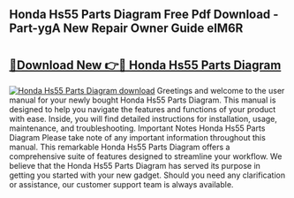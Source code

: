## Honda Hs55 Parts Diagram Free Pdf Download - Part-ygA New Repair Owner Guide eIM6R

# <h2><a href="http://dflo07.blite.top/?on=Honda+Hs55+Parts+Diagram">🔗Download New 👉🔴 Honda Hs55 Parts Diagram</a></h2>

[![Honda Hs55 Parts Diagram download](https://i.imgur.com/lujVjoI.png)](http://dflo07.blite.top/?on=Honda+Hs55+Parts+Diagram)
Greetings and welcome to the user manual for your newly bought Honda Hs55 Parts Diagram. This manual is designed to help you navigate the features and functions of your product with ease. Inside, you will find detailed instructions for installation, usage, maintenance, and troubleshooting. Important Notes Honda Hs55 Parts Diagram Please take note of any important information throughout this manual. This remarkable Honda Hs55 Parts Diagram offers a comprehensive suite of features designed to streamline your workflow. We believe that the Honda Hs55 Parts Diagram has served its purpose in getting you started with your new gadget. Should you need any clarification or assistance, our customer support team is always available.

